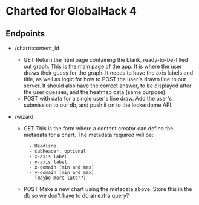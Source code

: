 # Charted for GlobalHack 4

## Endpoints

- /chart/:content_id

	- GET
		Return the html page containing the blank, ready-to-be-filled out graph. This is the main page of the app. It is where the user draws their guess for the graph. It needs to have the axis labels and title, as well as logic for how to POST the user's drawn line to our server. It should also have the correct answer, to be displayed after the user guesses, and the heatmap data (same purpose).
	- POST with data for a single user's line draw.
		Add the user's submission to our db, and push it on to the lockerdome API.
- /wizard

	- GET
		This is the form where a content creator can define the metadata for a chart. The metadata required will be:

			- Headline
			- subheader, optional
			- x-axis label
			- y-axis label
			- x-domain (min and max)
			- y-domain (min and max)
			- (maybe more later?)
	- POST
		Make a new chart using the metadata above. Store this in the db so we don't have to do an extra query?
